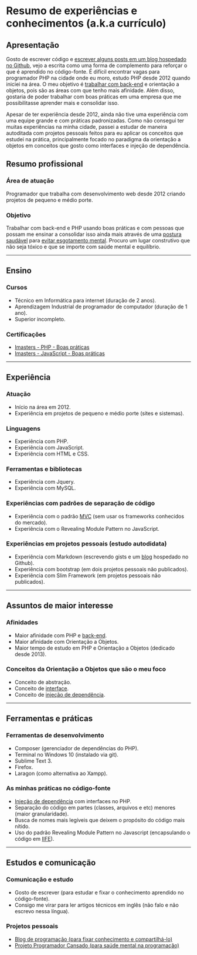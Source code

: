 # Resumo de experiências e conhecimentos (a.k.a currículo)

## Apresentação

Gosto de escrever código e [escrever alguns posts em um blog hospedado no Github](http://raphael-da-silva.github.io/), vejo a escrita como uma forma de complemento para reforçar o que é aprendido no código-fonte. É difícil encontrar vagas para programador PHP na cidade onde eu moro, estudo PHP desde 2012 quando iniciei na área. O meu objetivo é [trabalhar com back-end](https://raphael-da-silva.github.io/back-end/) e orientação a objetos, pois são as áreas com que tenho mais afinidade. Além disso, gostaria de poder trabalhar com boas práticas em uma empresa que me possibilitasse aprender mais e consolidar isso. 

Apesar de ter experiência desde 2012, ainda não tive uma experiência com uma equipe grande e com práticas padronizadas. Como não consegui ter muitas experiências na minha cidade, passei a estudar de maneira autoditada com projetos pessoais feitos
para eu aplicar os conceitos que estudei na prática, principalmente focado no paradigma da orientação a objetos em conceitos que gosto como interfaces e injeção de dependência.

## Resumo profissional

### Área de atuação

Programador que trabalha com desenvolvimento web desde 2012 criando projetos de pequeno e médio porte.

### Objetivo

Trabalhar com back-end e PHP usando boas práticas e com pessoas que possam me ensinar a consolidar isso ainda mais através de uma [postura saudável](https://github.com/raphael-da-silva/postura-na-hora-de-programar/blob/master/README.md) para [evitar esgotamento mental](https://programador-cansado.github.io/). Procuro um lugar construtivo que não seja tóxico e que se importe com saúde mental e equilíbrio.

***

## Ensino

### Cursos

* Técnico em Informática para internet (duração de 2 anos).
* Aprendizagem Industrial de programador de computador (duração de 1 ano).
* Superior incompleto.

### Certificações

* [Imasters - PHP - Boas práticas](http://certificacao.imasters.com.br/users/raphael-c-silva)
* [Imasters - JavaScript - Boas práticas](http://certificacao.imasters.com.br/users/raphael-c-silva)

***
## Experiência

### Atuação

* Início na área em 2012.
* Experiência em projetos de pequeno e médio porte (sites e sistemas).

### Linguagens
* Experiência com PHP.
* Experiência com JavaScript.
* Experiência com HTML e CSS.

### Ferramentas e bibliotecas
* Experiência com Jquery.
* Experiência com MySQL.

### Experiências com padrões de separação de código
* Experiência com o padrão [MVC](https://raphael-da-silva.github.io/resumo-mvc/) (sem usar os frameworks conhecidos do mercado).
* Experiência com o Revealing Module Pattern no JavaScript.

### Experiências em projetos pessoais (estudo autodidata)

* Experiência com Markdown (escrevendo gists e um [blog](http://raphael-da-silva.github.io/) hospedado no Github).
* Experiência com bootstrap (em dois projetos pessoais não publicados).
* Experiência com Slim Framework (em projetos pessoais não publicados).

***

## Assuntos de maior interesse

### Afinidades

* Maior afinidade com PHP e [back-end](https://raphael-da-silva.github.io/back-end/).
* Maior afinidade com Orientação a Objetos.
* Maior tempo de estudo em PHP e Orientação a Objetos (dedicado desde 2013).

### Conceitos da Orientação a Objetos que são o meu foco

* Conceito de abstração.
* Conceito de [interface](https://raphael-da-silva.github.io/contando-historia/).
* Conceito de [injeção de dependência](https://raphael-da-silva.github.io/injetar-sempre/).

***

## Ferramentas e práticas

### Ferramentas de desenvolvimento

* Composer (gerenciador de dependências do PHP).
* Terminal no Windows 10 (instalado via git).
* Sublime Text 3.
* Firefox.
* Laragon (como alternativa ao Xampp).

### As minhas práticas no código-fonte

* [Injeção de dependência](https://raphael-da-silva.github.io/injecao-pdo/) com interfaces no PHP.
* Separação do código em partes (classes, arquivos e etc) menores (maior granularidade).
* Busca de nomes mais legíveis que deixem o propósito do código mais nítido.
* Uso do padrão Revealing Module Pattern no Javascript (encapsulando o código em [IIFE](https://raphael-da-silva.github.io/iife-js/)).

***

## Estudos e comunicação

### Comunicação e estudo

* Gosto de escrever (para estudar e fixar o conhecimento aprendido no código-fonte).
* Consigo me virar para ler artigos técnicos em inglês (não falo e não escrevo nessa língua).

### Projetos pessoais

* [Blog de programação (para fixar conhecimento e compartilhá-lo)](http://raphael-da-silva.github.io)
* [Projeto Programador Cansado (para saúde mental na programação)](https://raphael-da-silva.github.io/programador-cansado/)
